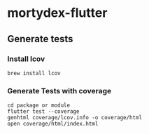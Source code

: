 # mortydex-flutter

## Generate tests

### Install lcov
```
brew install lcov
```

### Generate Tests with coverage
```
cd package or module
flutter test --coverage 
genhtml coverage/lcov.info -o coverage/html
open coverage/html/index.html
```